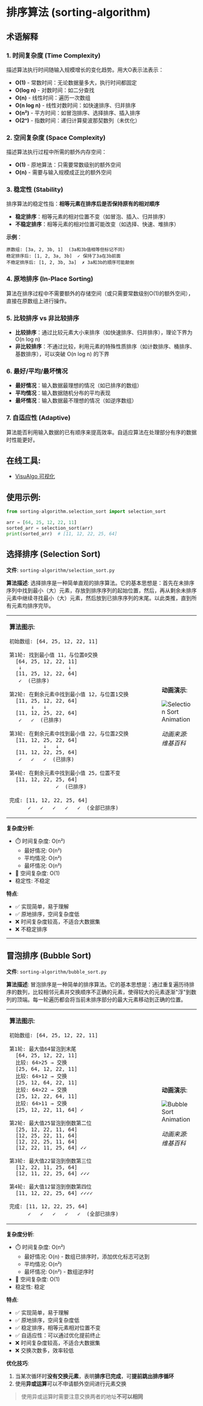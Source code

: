 # 排序算法 (sorting-algorithm)

## 术语解释

### 1. 时间复杂度 (Time Complexity)
描述算法执行时间随输入规模增长的变化趋势。用大O表示法表示：
- **O(1)** - 常数时间：无论数据量多大，执行时间都固定
- **O(log n)** - 对数时间：如二分查找
- **O(n)** - 线性时间：遍历一次数组
- **O(n log n)** - 线性对数时间：如快速排序、归并排序
- **O(n²)** - 平方时间：如冒泡排序、选择排序、插入排序
- **O(2ⁿ)** - 指数时间：递归计算斐波那契数列（未优化）

### 2. 空间复杂度 (Space Complexity)
描述算法执行过程中所需的额外内存空间：
- **O(1)** - 原地算法：只需要常数级别的额外空间
- **O(n)** - 需要与输入规模成正比的额外空间

### 3. 稳定性 (Stability)
排序算法的稳定性指：**相等元素在排序后是否保持原有的相对顺序**
- **稳定排序**：相等元素的相对位置不变（如冒泡、插入、归并排序）
- **不稳定排序**：相等元素的相对位置可能改变（如选择、快速、堆排序）

**示例**：
```
原数组: [3a, 2, 3b, 1]  (3a和3b值相等但标记不同)
稳定排序后: [1, 2, 3a, 3b]  ✓ 保持了3a在3b前面
不稳定排序后: [1, 2, 3b, 3a]  ✗ 3a和3b的顺序可能颠倒
```

### 4. 原地排序 (In-Place Sorting)
算法在排序过程中不需要额外的存储空间（或只需要常数级别O(1)的额外空间），直接在原数组上进行操作。

### 5. 比较排序 vs 非比较排序
- **比较排序**：通过比较元素大小来排序（如快速排序、归并排序），理论下界为 O(n log n)
- **非比较排序**：不通过比较，利用元素的特殊性质排序（如计数排序、桶排序、基数排序），可以突破 O(n log n) 的下界

### 6. 最好/平均/最坏情况
- **最好情况**：输入数据最理想的情况（如已排序的数组）
- **平均情况**：输入数据随机分布的平均表现
- **最坏情况**：输入数据最不理想的情况（如逆序数组）

### 7. 自适应性 (Adaptive)
算法能否利用输入数据的已有顺序来提高效率。自适应算法在处理部分有序的数据时性能更好。

## **在线工具**:
- [VisuAlgo 可视化](https://visualgo.net/zh/sorting)

## **使用示例**:
```python
from sorting-algorithm.selection_sort import selection_sort

arr = [64, 25, 12, 22, 11]
sorted_arr = selection_sort(arr)
print(sorted_arr)  # [11, 12, 22, 25, 64]
```

## 选择排序 (Selection Sort)

**文件**: `sorting-algorithm/selection_sort.py`



<table>
<tr>

**算法描述**: 
选择排序是一种简单直观的排序算法。它的基本思想是：首先在未排序序列中找到最小（大）元素，存放到排序序列的起始位置，然后，再从剩余未排序元素中继续寻找最小（大）元素，然后放到已排序序列的末尾。以此类推，直到所有元素均排序完毕。
</tr>

<tr>
<td width="80%">

**算法图示**:

```
初始数组: [64, 25, 12, 22, 11]

第1轮: 找到最小值 11，与位置0交换
  [64, 25, 12, 22, 11]
   ↓               ↓
  [11, 25, 12, 22, 64]
   ✓  (已排序)

第2轮: 在剩余元素中找到最小值 12，与位置1交换
  [11, 25, 12, 22, 64]
       ↓   ↓
  [11, 12, 25, 22, 64]
   ✓   ✓  (已排序)

第3轮: 在剩余元素中找到最小值 22，与位置2交换
  [11, 12, 25, 22, 64]
           ↓   ↓
  [11, 12, 22, 25, 64]
   ✓   ✓   ✓  (已排序)

第4轮: 在剩余元素中找到最小值 25，位置不变
  [11, 12, 22, 25, 64]
               ✓  (已排序)

完成: [11, 12, 22, 25, 64]
      ✓   ✓   ✓   ✓   ✓  (全部已排序)
```

</td>
<td width="20%">

**动画演示**: 

![Selection Sort Animation](https://upload.wikimedia.org/wikipedia/commons/9/94/Selection-Sort-Animation.gif)

*动画来源: 维基百科*

</td>
</tr>
</table>


**复杂度分析**:
- ⏱️ 时间复杂度: O(n²)
  - 最好情况: O(n²)
  - 平均情况: O(n²)
  - 最坏情况: O(n²)
- 💾 空间复杂度: O(1)
- 稳定性: 不稳定

**特点**:
- ✅ 实现简单，易于理解
- ✅ 原地排序，空间复杂度低
- ❌ 时间复杂度较高，不适合大数据集
- ❌ 不稳定排序

---

## 冒泡排序 (Bubble Sort)

**文件**: `sorting-algorithm/bubble_sort.py`



<table>
<tr>

**算法描述**: 
冒泡排序是一种简单的排序算法。它的基本思想是：通过重复遍历待排序的数列，比较相邻元素并交换顺序不正确的元素，使得较大的元素逐渐"浮"到数列的顶端。每一轮遍历都会将当前未排序部分的最大元素移动到正确的位置。
</tr>

<tr>
<td width="80%">

**算法图示**:

```
初始数组: [64, 25, 12, 22, 11]

第1轮: 最大值64冒泡到末尾
  [64, 25, 12, 22, 11]
  比较: 64>25 → 交换
  [25, 64, 12, 22, 11]
  比较: 64>12 → 交换
  [25, 12, 64, 22, 11]
  比较: 64>22 → 交换
  [25, 12, 22, 64, 11]
  比较: 64>11 → 交换
  [25, 12, 22, 11, 64] ✓

第2轮: 最大值25冒泡到倒数第二位
  [25, 12, 22, 11, 64]
  [12, 25, 22, 11, 64]
  [12, 22, 25, 11, 64]
  [12, 22, 11, 25, 64] ✓✓

第3轮: 最大值22冒泡到倒数第三位
  [12, 22, 11, 25, 64]
  [12, 11, 22, 25, 64] ✓✓✓

第4轮: 最大值12冒泡到倒数第四位
  [11, 12, 22, 25, 64] ✓✓✓✓

完成: [11, 12, 22, 25, 64]
      ✓   ✓   ✓   ✓   ✓  (全部已排序)
```

</td>
<td width="20%">

**动画演示**: 

![Bubble Sort Animation](https://upload.wikimedia.org/wikipedia/commons/thumb/0/0c/Bubble_sort_animation_deutsch.gif/640px-Bubble_sort_animation_deutsch.gif)

*动画来源: 维基百科*

</td>
</tr>
</table>


**复杂度分析**:
- ⏱️ 时间复杂度: O(n²)
  - 最好情况: O(n) - 数组已排序时，添加优化标志可达到
  - 平均情况: O(n²)
  - 最坏情况: O(n²) - 数组逆序时
- 💾 空间复杂度: O(1)
- 稳定性: 稳定

**特点**:
- ✅ 实现简单，易于理解
- ✅ 原地排序，空间复杂度低
- ✅ 稳定排序，相等元素相对位置不变
- ✅ 自适应性：可以通过优化提前终止
- ❌ 时间复杂度较高，不适合大数据集
- ❌ 交换次数多，效率较低

**优化技巧**:
1. 当某次循环时**没有交换元素**，表明**排序已完成**，可**提前跳出排序循环**
2. 使用**异或运算**可以不申请额外空间进行元素交换
> 使用异或运算时需要注意交换两者的地址**不可以相同**

